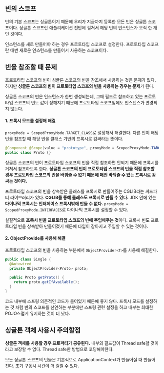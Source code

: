 ## 빈의 스코프

빈의 기본 스코프는 싱글톤이기 때문에 우리가 지금까지 등록한 모든 빈은 싱글톤 스코프이다. 싱글톤 스코프란 애플리케이션 전반에 걸쳐서 해당 빈의 인스턴스가 오직 한 개인 것이다.

인스턴스를 새로 만들어야 하는 경우 프로토타입 스코프로 설정한다. 프로토타입 스코프란 매번 새로운 인스턴스를 만들어서 사용하는 스코프이다.



## 빈을 참조할 때 문제

프로토타입 스코프의 빈이 싱글톤 스코프의 빈을 참조해서 사용하는 것은 문제가 없다. 하지만 **싱글톤 스코프의 빈이 프로토타입 스코프의 빈을 사용하는 경우는 문제**가 된다.

싱글톤 스코프의 빈은 인스턴스가 한번 생성되는데, 그때 필드로 참조하고 있는 프로토타입 스코프의 빈도 값이 정해지기 때문에 프로토타입 스코프임에도 인스턴스가 변경되지 않는다.



#### 1. 프록시 모드를 설정해 해결

`proxyMode = ScopedProxyMode.TARGET_CLASS`로 설정해서 해결한다. 다른 빈이 해당 빈을 참조할 때 해당 빈을 클래스 기반의 프록시로 감싸라는 뜻이다.

```java
@Component @Scope(value = "prototype", proxyMode = ScopedProxyMode.TARGET_CLASS)
public class Proto {}
```

싱글톤 스코프의 빈이 프로토타입 스코프의 빈을 직접 참조하면 안되기 때문에 프록시를 거쳐서 참조하도록 한다. **싱글톤 스코프의 빈이 프로토타입 스코프의 빈을 직접 참조할 경우 프로토타입 스코프의 빈을 바꿔줄 수 없기 때문에 매번 바꿔줄 수 있는 프록시로 감싸는 것이다.**

프로토타입 스코프의 빈을 상속받은 클래스를 프록시로 만들어주는 CGLIB라는 써드파티 라이브러리가 있다. **CGLIB를 통해 클래스도 프록시로 만들 수 있다.** JDK 안에 있는 **다이나믹 프록시는 인터페이스 프록시밖에 만들 수 없다.** `proxyMode = ScopedProxyMode.INTERFACES`로 다이나믹 프록시를 설정할 수 있다.

실질적으로 **프록시 빈을 프로토타입 스코프의 빈에 주입해주는 것**이다. 프록시 빈도 프로토타입 빈을 상속받아 만들어졌기 때문에 타입이 같아지고 주입할 수 있는 것이다.



#### 2. ObjectProvide를 사용해 해결

프로토타입 스코프의 빈을 사용하는 부분에서 `ObjectProvider<T>`를 사용해 해결한다.

```java
public class Single {
  @Autowired
  private ObjectProvider<Proto> proto;
  
  public Proto getProto() {
    return proto.getIfAvailable();
  }
}
```

코드 내부에 스프링 의존적인 코드가 들어있기 때문에 좋지 않다. 프록시 모드를 설정하는 것 처럼 빈의 스코프를 선언하는 부분에만 스프링 관련 설정을 하고 내부는 최대한 POJO스럽게 유지하는 것이 더 낫다.



## 싱글톤 객체 사용시 주의할점

**싱글톤 객체를 사용할 경우 프로퍼티가 공유된다.** 내부의 필드값이 Thread safe할 것이라고 보장할 수 없다. Thread safe한 방법으로 코딩해야한다.

모든 싱글톤 스코프의 빈들은 기본적으로 ApplicationContext가 만들어질 때 만들어진다. 초기 구동시 시간이 더 걸릴 수 있다.